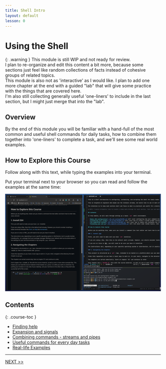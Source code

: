 ```yaml
---
title: Shell Intro
layout: default
lesson: 0
---
```

# Using the Shell

{: .warning }
This module is still WIP and not ready for review.
<br>
I plan to re-organize and edit this content a bit more, because some sections just feel like random collections of facts instead of cohesive groups of related topics.
<br>
This module is also not as 'interactive' as I would like. I plan to add one more chapter at the end with a guided "lab" that will give some practice with the things that are covered here.
<br>
I'm also still collecting generally useful 'one-liners' to include in the last section, but I might just merge that into the "lab".

## Overview

By the end of this module you will be familiar with a hand-full of the most common and useful shell commands for daily tasks, how to combine them together into 'one-liners' to complete a task, and we'll see some real world examples.

## How to Explore this Course

Follow along with this text, while typing the examples into your terminal.

Put your terminal next to your browser so you can read and follow the examples at the same time:

![image](../img/side-by-side.png)

## Contents

{: .course-toc }
- [Finding help](./01_help-hisory)
- [Expansion and signals](./02_expansion-signals)
- [Combining commands - streams and pipes](./03_streams-and-pipes)
- [Useful commands for every day tasks](./04_commands)
- [Real-life Examples](./05_one-liners)

---

[NEXT >>](./01_help-hisory)
